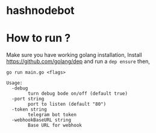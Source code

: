 # hashnodebot


# How to run ?
Make sure you have working golang installation, Install https://github.com/golang/dep
and run a `dep ensure`
then,

` go run main.go <flags> `
```
Usage:
  -debug
    	turn debug bode on/off (default true)
  -port string
    	port to listen (default "80")
  -token string
    	telegram bot token
  -webhookBaseURL string
    	Base URL for webhook
      
 ```

